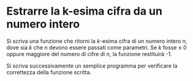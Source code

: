 # Estrarre la k-esima cifra da un numero intero

Si scriva una funzione che ritorni la *k*-esima cifra di un numero intero *n*, dove sia *k* che n devono essere passati come parametri. Se *k* fosse ≤ 0 oppure maggiore del numero di cifre di *n*, la funzione restituirà -1.

Si scriva successivamente un semplice programma per verificare la correttezza della funzione scritta.

